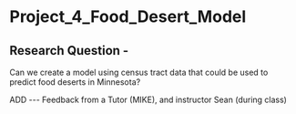 # **Project_4_Food_Desert_Model**
## Research Question -
Can we create a model using census tract data that could be used to predict food deserts in Minnesota?


ADD --- Feedback from a Tutor (MIKE), and instructor Sean (during class)
